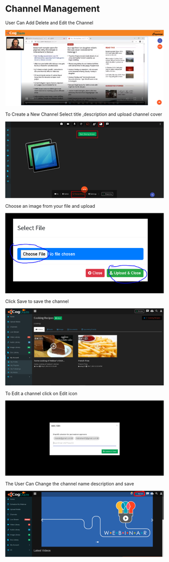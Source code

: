 # Channel Management

User Can Add Delete and Edit the Channel

![](../.gitbook/assets/image%20%28121%29.png)

To Create a New Channel Select title ,description and upload channel cover

![](../.gitbook/assets/image%20%28129%29.png)

Choose an image from your file and upload

![](../.gitbook/assets/image%20%28206%29.png)

Click Save to save the channel

![](../.gitbook/assets/image%20%2828%29.png)

To Edit a channel click on Edit icon

![](../.gitbook/assets/image%20%28171%29.png)

The User Can Change the channel name description and save

![](../.gitbook/assets/image%20%2839%29.png)

